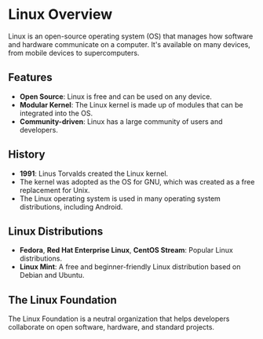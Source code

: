 # Linux Overview

Linux is an open-source operating system (OS) that manages how software and hardware communicate on a computer. It's available on many devices, from mobile devices to supercomputers.

## Features

- **Open Source**: Linux is free and can be used on any device.
- **Modular Kernel**: The Linux kernel is made up of modules that can be integrated into the OS.
- **Community-driven**: Linux has a large community of users and developers.

## History

- **1991**: Linus Torvalds created the Linux kernel.
- The kernel was adopted as the OS for GNU, which was created as a free replacement for Unix.
- The Linux operating system is used in many operating system distributions, including Android.

## Linux Distributions

- **Fedora**, **Red Hat Enterprise Linux**, **CentOS Stream**: Popular Linux distributions.
- **Linux Mint**: A free and beginner-friendly Linux distribution based on Debian and Ubuntu.

## The Linux Foundation

The Linux Foundation is a neutral organization that helps developers collaborate on open software, hardware, and standard projects.